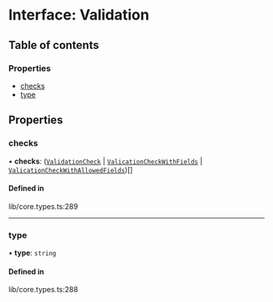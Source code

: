 # Interface: Validation

## Table of contents

### Properties

- [checks](../wiki/Validation#checks)
- [type](../wiki/Validation#type)

## Properties

### checks

• **checks**: ([`ValidationCheck`](../wiki/ValidationCheck) \| [`ValicationCheckWithFields`](../wiki/ValicationCheckWithFields) \| [`ValicationCheckWithAllowedFields`](../wiki/ValicationCheckWithAllowedFields))[]

#### Defined in

lib/core.types.ts:289

___

### type

• **type**: `string`

#### Defined in

lib/core.types.ts:288
